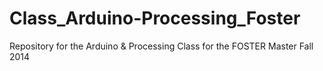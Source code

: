 Class_Arduino-Processing_Foster
===============================

Repository for the Arduino &amp; Processing Class for the FOSTER Master Fall 2014 
